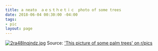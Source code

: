 ```yaml
---
title: a neato　ａｅｓｔｈｅｔｉｃ　photo of some trees
date: 2018-06-04 00:30:00 -04:00
tags:
- pic
layout: page
---
```


[![2ra48lnqjndz.jpg](https://i.redd.it/2ra48lnqjndz.jpg)](https://i.redd.it/2ra48lnqjndz.jpg)
Source:  ['This picture of some palm trees' on r/pics](https://www.reddit.com/r/pics/comments/8o9b4z/this_picture_of_some_palm_trees/)  